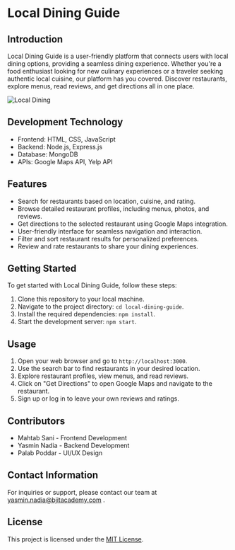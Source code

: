 # Local Dining Guide

## Introduction
Local Dining Guide is a user-friendly platform that connects users with local dining options, providing a seamless dining experience. Whether you're a food enthusiast looking for new culinary experiences or a traveler seeking authentic local cuisine, our platform has you covered. Discover restaurants, explore menus, read reviews, and get directions all in one place.

![Local Dining](./logo.png)

## Development Technology
- Frontend: HTML, CSS, JavaScript
- Backend: Node.js, Express.js
- Database: MongoDB
- APIs: Google Maps API, Yelp API

## Features
- Search for restaurants based on location, cuisine, and rating.
- Browse detailed restaurant profiles, including menus, photos, and reviews.
- Get directions to the selected restaurant using Google Maps integration.
- User-friendly interface for seamless navigation and interaction.
- Filter and sort restaurant results for personalized preferences.
- Review and rate restaurants to share your dining experiences.

## Getting Started
To get started with Local Dining Guide, follow these steps:

1. Clone this repository to your local machine.
2. Navigate to the project directory: `cd local-dining-guide`.
3. Install the required dependencies: `npm install`.
4. Start the development server: `npm start`.

## Usage
1. Open your web browser and go to `http://localhost:3000`.
2. Use the search bar to find restaurants in your desired location.
3. Explore restaurant profiles, view menus, and read reviews.
4. Click on "Get Directions" to open Google Maps and navigate to the restaurant.
5. Sign up or log in to leave your own reviews and ratings.

## Contributors
- Mahtab Sani - Frontend Development
- Yasmin Nadia - Backend Development
- Palab Poddar - UI/UX Design

## Contact Information
For inquiries or support, please contact our team at yasmin.nadia@bjitacademy.com .

## License
This project is licensed under the [MIT License](https://www.bjitacademy.com/MIT-License).


